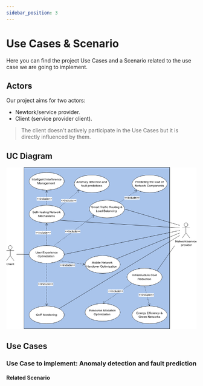 ```yaml
---
sidebar_position: 3
---
```


# Use Cases & Scenario
Here you can find the project Use Cases and a Scenario related to the use case we are going to implement.

## Actors
Our project aims for two actors:
- Newtork/service provider.
- Client (service provider client).

>The client doesn't actively participate in the Use Cases but it is directly influenced by them. 

## UC Diagram
![Use Case Diagram](/img/diagrams/UseCase.png)

## Use Cases

### Use Case to implement: Anomaly detection and fault prediction


#### Related Scenario

